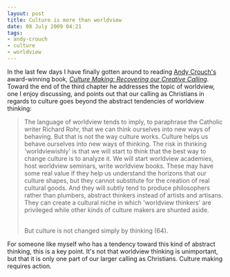 ```yaml
---
layout: post
title: Culture is more than worldview
date: 08 July 2009 04:21
tags:
- andy-crouch
- culture
- worldview
---
```

In the last few days I have finally gotten around to reading <a href="http://www.culture-making.com/about/andy_crouch/">Andy Crouch's</a> award-winning book, <a style="font-style: italic;" href="http://www.amazon.com/gp/product/0830833943?ie=UTF8&amp;tag=cmcom-20&amp;linkCode=as2&amp;camp=1789&amp;creative=9325&amp;creativeASIN=0830833943">Culture Making: Recovering our Creative Calling</a>.  Toward the end of the third chapter he addresses the topic of worldview, one I enjoy discussing, and points out that our calling as Christians in regards to culture goes beyond the abstract tendencies of worldview thinking:

<blockquote>
The language of worldview tends to imply, to paraphrase the Catholic writer Richard Rohr, that we can think ourselves into new ways of behaving.  But that is not the way culture works.  Culture helps us behave ourselves into new ways of thinking.  The risk in thinking 'worldviewishly' is that we will start to think that the best way to change culture is to analyze it.  We will start worldview academies, host worldview seminars, write worldview books.  These may have some real value if they help us understand the horizons that our culture shapes, but they cannot substitute for the creation of real cultural goods.  And they will subtly tend to produce philosophers rather than plumbers, abstract thinkers instead of artists and artisans. They can create a cultural niche in which 'worldview thinkers' are privileged while other kinds of culture makers are shunted aside.<br /><br />

But culture is not changed simply by thinking (64).
</blockquote>

For someone like myself who has a tendency toward this kind of abstract thinking, this is a key point.  It's not that worldview thinking is unimportant, but that it is only one part of our larger calling as Christians.  Culture making requires action.
